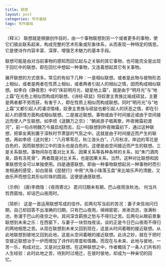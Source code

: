 ```yaml
---
title: 联想
layout: post
categories: 写作基础
tags: 写作基础
---
```


〔释义〕 联想就是根据创作目的，由一个事物联想到另一个或者更多的事物，使它们彼此联系起来，构成完整的艺术形象或形象体系，从而表现一种特定的情思。它是使诗作内容丰富、深厚，增强艺术魅力的基本手段。

联想可能是由对当前事物的感知而回忆起与之关联的其它事物，也可能完全是出现于回忆中的联想，即在回忆中想起一种事物，又连着想起其它有关事物。

展开联想的方式很多。常见的有如下几种：一是相似联想。或者是此物与彼物形态上相似，或者是两者在性质上相似，或者两者引起人的相似之情，因而构成相似联想。如李白《静夜思》中的“床前明月光，疑是地上霜”，就是由于“明月光”与“地上霜”在光色上相似而构成的联想。《诗经·硕鼠》将奴隶主贵族比喻成硕鼠，主要是两者都不劳而获，有害于人，即在性质上相似而构成联想。同时“明月光”与“地上霜”又都引起人的凄凉情绪，奴隶主贵族与硕鼠也都引起人的厌恶之情，即在引起人的感情方面构成相似联想。二是接近联想。事物或由于时间接近或由于空间接近而使人产生联想。如李颀《送魏万之京》：“朝闻游子唱离歌，昨夜微霜初渡河”，前一句点明魏万今晨启程而去，后一句联想到昨夜微霜初下，通过这种联想，把挚友离别置于深秋时节萧瑟的气氛之中。这就是由于时间接近而产生的联想。再如李颀《送刘昱》：“八月寒苇花，秋江浪头白”，八月秋凉，岸边的苇花是白色的，因而联想到江中的浪头也是白色的。这便是由空间接近而产生的联想。三是关系联想。事物间存在着对比关系、因果关系等各种各样的关系，如“朱门酒肉臭，路有冻死骨”，两者既是对比关系，也是因果关系。当然，这种对比联想和因果联想完全可以单独使用。四是通感联想。即由一种事物联想起另一种事物时而引发相通的感受，如白居易《琵琶行》中用“大珠小珠落玉盘”来比喻乐声的清脆，又由乐声而想见其形似珍珠的圆润。这便是通感联想。

〔示例〕 (唐)李商隐：《夜雨寄北》
君问归期未有期，巴山夜雨涨秋池。
何当共剪西窗烛，却话巴山夜雨时。

〔简析〕 这是一首运用联想写成的佳作。前两句写当前的苦况：妻子来信询问归期，自己却回答不出准确的归期，只有巴山夜雨，绵绵密密，淅淅沥沥，涨满秋池，弥漫于巴山的夜空之中。其间深含羁旅之愁与不得归之苦。后两句从眼前景象联想到未来之乐：在西窗下，与妻子一块剪烛夜谈。谈的正是今日巴山夜雨不得归的两地相思之苦。从现在联想到未来又回到现在，这是从时间着眼的接近联想。从此地联想到彼地又回到此地，这是从空间着眼的接近联想。此诗之妙，就在于把时空接近联想冶于一炉而增加了诗作的厚度和情趣。而现在与未来、此地与彼地，一苦一乐，构成对比，又是对比联想。在这种联想之中，作者概括了一条人们共有的人生经验：此时此地之苦，待到时过境迁，在彼时彼地，却成为一种亲切的回忆。 